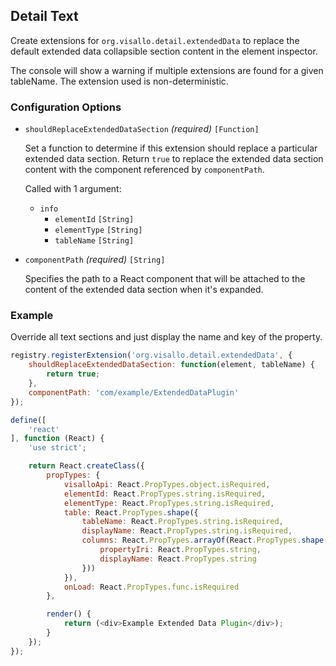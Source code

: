 ## Detail Text

Create extensions for `org.visallo.detail.extendedData` to replace the default extended data collapsible section content in the element inspector. 

<div class="alert alert-warning">
The console will show a warning if multiple extensions are found for a given tableName. The extension used is non-deterministic.
</div>

### Configuration Options

* `shouldReplaceExtendedDataSection` _(required)_ `[Function]`

    Set a function to determine if this extension should replace a particular extended data section. Return `true` to replace the extended data section content with the component referenced by `componentPath`.
    
    Called with 1 argument:

    * `info`
      * `elementId`   `[String]`
      * `elementType` `[String]`
      * `tableName`   `[String]`


* `componentPath` _(required)_ `[String]`
    
    Specifies the path to a React component that will be attached to the content of the extended data section when it's expanded.


### Example

Override all text sections and just display the name and key of the property.

```js
registry.registerExtension('org.visallo.detail.extendedData', {
    shouldReplaceExtendedDataSection: function(element, tableName) {
        return true;
    },
    componentPath: 'com/example/ExtendedDataPlugin'
});

define([
    'react'
], function (React) {
    'use strict';

    return React.createClass({
        propTypes: {
            visalloApi: React.PropTypes.object.isRequired,
            elementId: React.PropTypes.string.isRequired,
            elementType: React.PropTypes.string.isRequired,
            table: React.PropTypes.shape({
                tableName: React.PropTypes.string.isRequired,
                displayName: React.PropTypes.string.isRequired,
                columns: React.PropTypes.arrayOf(React.PropTypes.shape({
                    propertyIri: React.PropTypes.string,
                    displayName: React.PropTypes.string
                }))
            }),
            onLoad: React.PropTypes.func.isRequired
        },

        render() {
            return (<div>Example Extended Data Plugin</div>);
        }
    });
});
```

